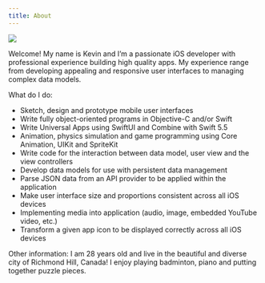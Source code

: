 ```yaml
---
title: About
---
```

![](https://res.cloudinary.com/solid-apps-inc/image/upload/v1650747092/SolidAppsAsset/2017/Photo_of_myself_working_on_an_iOS_app_dm4wjj.jpg)

Welcome! My name is Kevin and I’m a passionate iOS developer with professional experience building high quality apps. My experience range from developing appealing and responsive user interfaces to managing complex data models.

What do I do:

* Sketch, design and prototype mobile user interfaces
* Write fully object-oriented programs in Objective-C and/or Swift
* Write Universal Apps using SwiftUI and Combine with Swift 5.5
* Animation, physics simulation and game programming using Core Animation, UIKit and SpriteKit
* Write code for the interaction between data model, user view and the view controllers
* Develop data models for use with persistent data management
* Parse JSON data from an API provider to be applied within the application
* Make user interface size and proportions consistent across all iOS devices
* Implementing media into application (audio, image, embedded YouTube video, etc.)
* Transform a given app icon to be displayed correctly across all iOS devices

Other information: I am 28 years old and live in the beautiful and diverse city of Richmond Hill, Canada! I enjoy playing badminton, piano and putting together puzzle pieces.
